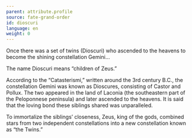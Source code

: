 ```yaml
---
parent: attribute.profile
source: fate-grand-order
id: dioscuri
language: en
weight: 0
---
```


Once there was a set of twins (Dioscuri) who ascended to the heavens to become the shining constellation Gemini…

The name Dioscuri means “children of Zeus.”

According to the “Catasterismi,” written around the 3rd century B.C., the constellation Gemini was known as Dioscures, consisting of Castor and Pollux. The two appeared in the land of Laconia (the southeastern part of the Peloponnese peninsula) and later ascended to the heavens. It is said that the loving bond these siblings shared was unparalleled.

To immortalize the siblings’ closeness, Zeus, king of the gods, combined stars from two independent constellations into a new constellation known as “the Twins.”
